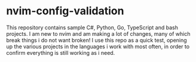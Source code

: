 # nvim-config-validation
This repository contains sample C#, Python, Go, TypeScript and bash projects.  I am new to nvim and am making a lot of changes, many of which break things i do not want broken!  I use this repo as a quick test, opening up the various projects in the languages i work with most often, in order to confirm everything is still working as i need.
